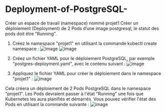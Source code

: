 # Deployment-of-PostgreSQL-
Créer un espace de travail (namespace) nommé projet1 
Créer un déploiement (Deployment) de 2 Pods d’une image postgresql, le statut des pods doit être “Running”.
1.	Créez le namespace "projet1" en utilisant la commande kubectl create namespace :
![image](https://github.com/IhebMansour/Deployment-of-PostgreSQL-/assets/90302745/f4332602-2a03-4caa-be1a-fe11baed8bf9)
![image](https://github.com/IhebMansour/Deployment-of-PostgreSQL-/assets/90302745/88fe3ed2-8f92-4955-8f52-578f20ba07d9)

  
2.	Créez un fichier YAML pour le déploiement PostgreSQL, par exemple "postgres-deployment.yaml", avec le contenu suivant :
![image](https://github.com/IhebMansour/Deployment-of-PostgreSQL-/assets/90302745/bcfdf0c1-927b-4a1e-bac0-6286638cb45e)

 
3.	Appliquez le fichier YAML pour créer le déploiement dans le namespace "projet1" :
![image](https://github.com/IhebMansour/Deployment-of-PostgreSQL-/assets/90302745/50695d04-a61a-4699-9451-06af7dd06b46)

 
Cela créera un déploiement de 2 Pods PostgreSQL dans le namespace "projet1". Les Pods devraient passer à l'état "Running" une fois que Kubernetes les aura planifiés et démarrés. Vous pouvez vérifier l'état des Pods en utilisant la commande suivante :
![image](https://github.com/IhebMansour/Deployment-of-PostgreSQL-/assets/90302745/3def6d01-d870-4381-af1f-ad949ff4f7dd)

